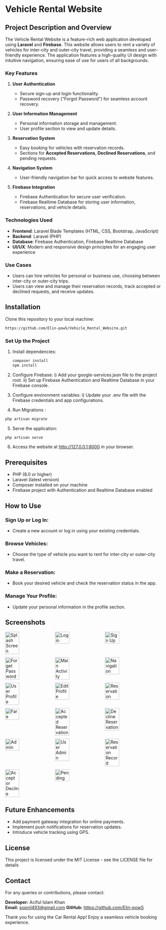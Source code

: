 # Vehicle Rental Website

## Project Description and Overview

The Vehicle Rental Website is a feature-rich web application developed using **Laravel** and **Firebase**. This website allows users to rent a variety of vehicles for inter-city and outer-city travel, providing a seamless and user-friendly experience. The application features a high-quality UI design with intuitive navigation, ensuring ease of use for users of all backgrounds.

### Key Features

1. **User Authentication**
   - Secure sign-up and login functionality.
   - Password recovery ("Forgot Password") for seamless account recovery.

2. **User Information Management**
   - Personal information storage and management.
   - User profile section to view and update details.

3. **Reservation System**
   - Easy booking for vehicles with reservation records.
   - Sections for **Accepted Reservations**, **Declined Reservations**, and pending requests.

4. **Navigation System**
   - User-friendly navigation bar for quick access to website features.

5. **Firebase Integration**
   - Firebase Authentication for secure user verification.
   - Firebase Realtime Database for storing user information, reservations, and vehicle details.

### Technologies Used

- **Frontend**: Laravel Blade Templates (HTML, CSS, Bootstrap, JavaScript)
- **Backend**: Laravel (PHP)
- **Database**: Firebase Authentication, Firebase Realtime Database
- **UI/UX**: Modern and responsive design principles for an engaging user experience

### Use Cases

- Users can hire vehicles for personal or business use, choosing between inter-city or outer-city trips.
- Users can view and manage their reservation records, track accepted or declined requests, and receive updates.

## Installation

Clone this repository to your local machine:

```bash
https://github.com/Elin-powS/Vehicle_Rental_Website.git
```




### Set Up the Project

1. Install dependencies:
      ```bash
      composer install
      npm install
      ```
2. Configure Firebase:
  i) Add your google-services.json file to the project root.
  ii) Set up Firebase Authentication and Realtime Database in your Firebase console.

3. Configure environment variables:
  i) Update your .env file with the Firebase credentials and app configurations.

4. Run Migrations :
 ```bash
php artisan migrate
```    
5. Serve the application:
 ```bash
php artisan serve
```  
6. Access the website at http://127.0.0.1:8000 in your browser.


## Prerequisites

- PHP (8.0 or higher)
- Laravel (latest version)
- Composer installed on your machine
- Firebase project with Authentication and Realtime Database enabled

## How to Use

### Sign Up or Log In:
- Create a new account or log in using your existing credentials.

### Browse Vehicles:
- Choose the type of vehicle you want to rent for inter-city or outer-city travel.

### Make a Reservation:
- Book your desired vehicle and check the reservation status in the app.

### Manage Your Profile:
- Update your personal information in the profile section.

## Screenshots

<div style="display: flex; flex-wrap: wrap; gap: 10px;">
  <img src="images/splash_screen.jpg" alt="Splash Screen" style="width: 30%;">
  <img src="images/login.jpg" alt="Login" style="width: 30%;">
  <img src="images/sign_up.jpg" alt="Sign Up" style="width: 30%;">
  <img src="images/forget_password.jpg" alt="Forget Password" style="width: 30%;">
  <img src="images/mainactivity.jpg" alt="Main Activity" style="width: 30%;">
  <img src="images/nav.jpg" alt="Navigation" style="width: 30%;">
  <img src="images/user_profile.jpg" alt="User Profile" style="width: 30%;">
  <img src="images/edit_profile.jpg" alt="Edit Profile" style="width: 30%;">
  <img src="images/reservation.jpg" alt="Reservation" style="width: 30%;">
    <img src="images/fare.jpg" alt="Fare" style="width: 30%;">
  <img src="images/Accepted_reservation.jpg" alt="Accepted Reservation" style="width: 30%;">
   <img src="images/Decline_reservation.jpg" alt="Decline Reservation" style="width: 30%;">
  <img src="images/admin.jpg" alt="Admin" style="width: 30%;">
  <img src="images/user_admin.jpg" alt="User Admin" style="width: 30%;">
  <img src="images/reservation_rec.jpg" alt="Reservation Record" style="width: 30%;">
   <img src="images/A_or_D.jpg" alt="Accept or Decline" style="width: 30%;">
   <img src="images/pending.jpg" alt="Pending" style="width: 30%;">
  
</div>

## Future Enhancements

- Add payment gateway integration for online payments.
- Implement push notifications for reservation updates.
- Introduce vehicle tracking using GPS.

## License

This project is licensed under the MIT License - see the LICENSE file for details

## Contact

For any queries or contributions, please contact:

**Developer:** Aciful Islam Khan   
**Email:** sopnil493@gmail.com 
**GitHub:**  https://github.com/Elin-powS

Thank you for using the Car Rental App! Enjoy a seamless vehicle booking experience.
